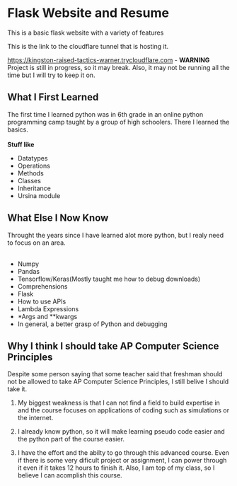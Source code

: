 # Flask Website and Resume
 This is a basic flask website with a variety of features

This is the link to the cloudflare tunnel that is hosting it.

https://kingston-raised-tactics-warner.trycloudflare.com - **WARNING** Project is still in progress, so it may break. Also, it may not be running all the time but I will try to keep it on.
 
## What I First Learned ##
The first time I learned python was in 6th grade in an online python programming camp taught by a group of high schoolers. There I learned the basics.<br><br>
**Stuff like**<br>
* Datatypes<br>
* Operations<br>
* Methods<br>
* Classes<br>
* Inheritance<br>
* Ursina module<br>

## What Else I Now Know ##
Throught the years since I have learned alot more python, but I realy need to focus on an area.<br><br>
* Numpy<br>
* Pandas<br>
* Tensorflow/Keras(Mostly taught me how to debug downloads)<br>
* Comprehensions<br>
* Flask<br>
* How to use APIs<br>
* Lambda Expressions<br>
* *Args and **kwargs<br>
* In general, a better grasp of Python and debugging<br>

## Why I think I should take AP Computer Science Principles ##


Despite some person saying that some teacher said that freshman should not be allowed to take AP Computer Science Principles, I still belive I should take it.

1. My biggest weakness is that I can not find a field to build expertise in and the course focuses on applications of coding such as simulations or the internet.

2. I already know python, so it will make learning pseudo code easier and the python part of the course easier.

3. I have the effort and the abilty to go through this advanced course. Even if there is some very dificult project or assignment, I can power through it even if it takes 12 hours to finish it. Also, I am top of my class, so I believe I can acomplish this course.

